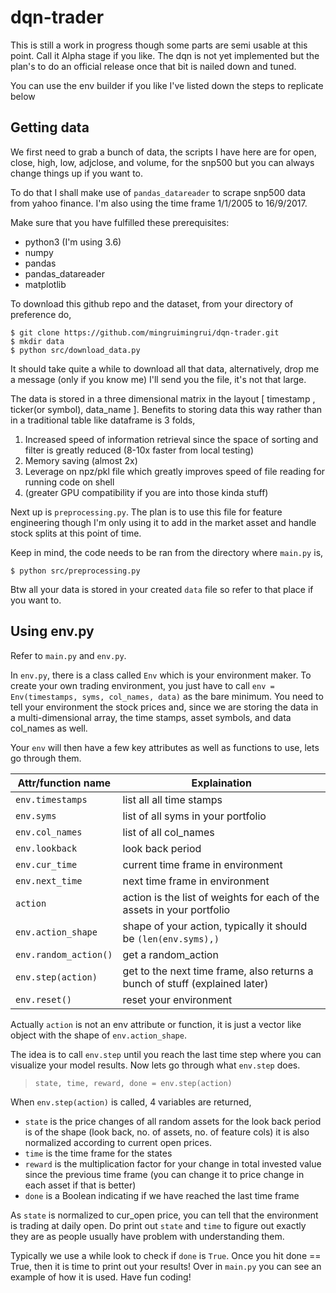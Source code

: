 # dqn-trader

This is still a work in progress though some parts are semi usable at this point. Call it Alpha stage if you like. The dqn is not yet implemented but the plan's to do an official release once that bit is nailed down and tuned.

You can use the env builder if you like I've listed down the steps to replicate below

## Getting data
We first need to grab a bunch of data, the scripts I have here are for open, close, high, low, adjclose, and volume, for the snp500 but you can always change things up if you want to.

To do that I shall make use of ```pandas_datareader``` to scrape snp500 data from yahoo finance. I'm also using the time frame 1/1/2005 to 16/9/2017.

Make sure that you have fulfilled these prerequisites:
- python3 (I'm using 3.6)
- numpy
- pandas
- pandas_datareader
- matplotlib

To download this github repo and the dataset, from your directory of preference do,

```
$ git clone https://github.com/mingruimingrui/dqn-trader.git
$ mkdir data
$ python src/download_data.py
```

It should take quite a while to download all that data, alternatively, drop me a message (only if you know me) I'll send you the file, it's not that large.

The data is stored in a three dimensional matrix in the layout [ timestamp , ticker(or symbol), data_name ]. Benefits to storing data this way rather than in a traditional table like dataframe is 3 folds,

1. Increased speed of information retrieval since the space of sorting and filter is greatly reduced (8-10x faster from local testing)
2. Memory saving (almost 2x)
3. Leverage on npz/pkl file which greatly improves speed of file reading for running code on shell
4. (greater GPU compatibility if you are into those kinda stuff)

Next up is ```preprocessing.py```. The plan is to use this file for feature engineering though I'm only using it to add in the market asset and handle stock splits at this point of time.

Keep in mind, the code needs to be ran from the directory where ```main.py``` is,

```
$ python src/preprocessing.py
```

Btw all your data is stored in your created ```data``` file so refer to that place if you want to.

## Using env.py
Refer to ```main.py``` and ```env.py```.

In ```env.py```, there is a class called ```Env``` which is your environment maker. To create your own trading environment, you just have to call ```env = Env(timestamps, syms, col_names, data)``` as the bare minimum. You need to tell your environment the stock prices and, since we are storing the data in a multi-dimensional array, the time stamps, asset symbols, and data col_names as well.

Your ```env``` will then have a few key attributes as well as functions to use, lets go through them.

| Attr/function name        | Explaination                                                                |
| ------------------------- | --------------------------------------------------------------------------- |
| ```env.timestamps```      | list all all time stamps                                                    |
| ```env.syms```            | list of all syms in your portfolio                                          |
| ```env.col_names```       | list of all col_names                                                       |
| ```env.lookback```        | look back period                                                            |
| ```env.cur_time```        | current time frame in environment                                           |
| ```env.next_time```       | next time frame in environment                                              |
| ```action```              | action is the list of weights for each of the assets in your portfolio      |
| ```env.action_shape```    | shape of your action, typically it should be ```(len(env.syms),)```         |
| ```env.random_action()``` | get a random_action                                                         |
| ```env.step(action)```    | get to the next time frame, also returns a bunch of stuff (explained later) |
| ```env.reset()```         | reset your environment                                                      |

Actually ```action``` is not an env attribute or function, it is just a vector like object with the shape of ```env.action_shape```.

The idea is to call ```env.step``` until you reach the last time step where you can visualize your model results. Now lets go through what ```env.step``` does.

> ```state, time, reward, done = env.step(action)```

When ```env.step(action)``` is called, 4 variables are returned,
- ```state``` is the price changes of all random assets for the look back period is of the shape (look back, no. of assets, no. of feature cols) it is also normalized according to current open prices.
- ```time``` is the time frame for the states
- ```reward``` is the multiplication factor for your change in total invested value since the previous time frame (you can change it to price change in each asset if that is better)
- ```done``` is a Boolean indicating if we have reached the last time frame

As ```state``` is normalized to cur_open price, you can tell that the environment is trading at daily open. Do print out ```state``` and ```time``` to figure out exactly they are as people usually have problem with understanding them.

Typically we use a while look to check if ```done``` is ```True```. Once you hit done == True, then it is time to print out your results! Over in ```main.py``` you can see an example of how it is used. Have fun coding!
